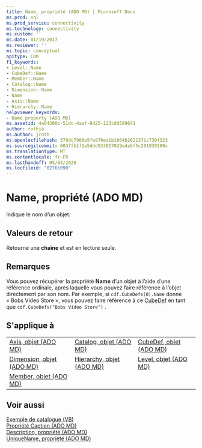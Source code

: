 ```yaml
---
title: Name, propriété (ADO MD) | Microsoft Docs
ms.prod: sql
ms.prod_service: connectivity
ms.technology: connectivity
ms.custom: ''
ms.date: 01/19/2017
ms.reviewer: ''
ms.topic: conceptual
apitype: COM
f1_keywords:
- Level::Name
- CubeDef::Name
- Member::Name
- Catalog::Name
- Dimension::Name
- Name
- Axis::Name
- Hierarchy::Name
helpviewer_keywords:
- Name property [ADO MD]
ms.assetid: 4a04380b-51dc-4aaf-8d25-123cdd589641
author: rothja
ms.author: jroth
ms.openlocfilehash: 370dc7900e5fe876ea1b1064b2621371c730f323
ms.sourcegitcommit: 6037fb1f1a5ddd933017029eda5f5c281939100c
ms.translationtype: MT
ms.contentlocale: fr-FR
ms.lasthandoff: 05/04/2020
ms.locfileid: "82765090"
---
```

# <a name="name-property-ado-md"></a>Name, propriété (ADO MD)
Indique le nom d’un objet.  
  
## <a name="return-values"></a>Valeurs de retour  
 Retourne une **chaîne** et est en lecture seule.  
  
## <a name="remarks"></a>Remarques  
 Vous pouvez récupérer la propriété **Name** d’un objet à l’aide d’une référence ordinale, après laquelle vous pouvez faire référence à l’objet directement par son nom. Par exemple, si `cdf.CubeDefs(0).Name` donne « Bobs Video Store », vous pouvez faire référence à ce [CubeDef](../../../ado/reference/ado-md-api/cubedef-object-ado-md.md) en tant que `cdf.CubeDefs("Bobs Video Store")` .  
  
## <a name="applies-to"></a>S'applique à  
  
||||  
|-|-|-|  
|[Axis, objet (ADO MD)](../../../ado/reference/ado-md-api/axis-object-ado-md.md)|[Catalog, objet (ADO MD)](../../../ado/reference/ado-md-api/catalog-object-ado-md.md)|[CubeDef, objet (ADO MD)](../../../ado/reference/ado-md-api/cubedef-object-ado-md.md)|  
|[Dimension, objet (ADO MD)](../../../ado/reference/ado-md-api/dimension-object-ado-md.md)|[Hierarchy, objet (ADO MD)](../../../ado/reference/ado-md-api/hierarchy-object-ado-md.md)|[Level, objet (ADO MD)](../../../ado/reference/ado-md-api/level-object-ado-md.md)|  
|[Member, objet (ADO MD)](../../../ado/reference/ado-md-api/member-object-ado-md.md)|||  
  
## <a name="see-also"></a>Voir aussi  
 [Exemple de catalogue (VB)](../../../ado/reference/ado-md-api/catalog-example-vb.md)   
 [Propriété Caption (ADO MD)](../../../ado/reference/ado-md-api/caption-property-ado-md.md)   
 [Description, propriété (ADO MD)](../../../ado/reference/ado-md-api/description-property-ado-md.md)   
 [UniqueName, propriété (ADO MD)](../../../ado/reference/ado-md-api/uniquename-property-ado-md.md)
